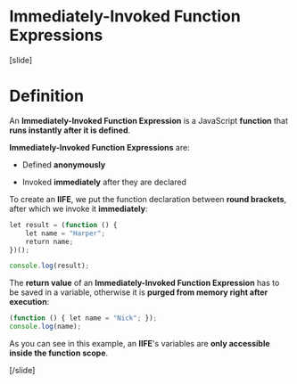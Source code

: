 # Immediately-Invoked Function Expressions

[slide]
# Definition

An **Immediately-Invoked Function Expression** is a JavaScript **function** that **runs instantly after it is defined**.

**Immediately-Invoked Function Expressions** are:

- Defined **anonymously**

- Invoked **immediately** after they are declared

To create an **IIFE**, we put the function declaration between **round brackets**, after which we invoke it **immediately**:

```js live
let result = (function () {
    let name = "Harper"; 
    return name; 
})(); 

console.log(result);
```

The **return value** of an **Immediately-Invoked Function Expression** has to be saved in a variable, otherwise it is **purged from memory right after execution**\:

```js live
(function () { let name = "Nick"; });
console.log(name); 
```
As you can see in this example, an **IIFE**'s variables are **only accessible inside the function scope**.

[/slide]
